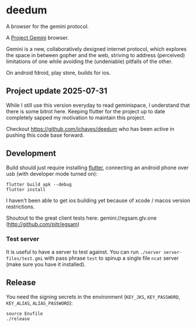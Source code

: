 # deedum

A browser for the gemini protocol.

A [Project Gemini](https://gemini.circumlunar.space/) browser.

Gemini is a new, collaboratively designed internet protocol, which explores the space in between gopher and the web, striving to address (perceived) limitations of one while avoiding the (undeniable) pitfalls of the other.

On android fdroid, play store, builds for ios.

## Project update 2025-07-31

While I still use this version everyday to read geminispace, I understand that there is some bitrot here. Keeping flutter for the project up to date completely sapped my motivation to maintain this project.

Checkout https://github.com/jchaves/deedum who has been active in pushing this code base forward.

## Development

Build should just require installing [flutter](https://flutter.dev/), connecting an android phone over usb (with developer mode turned on):

```
flutter build apk --debug
flutter install
```

I haven't been able to get ios building yet because of xcode / macos version restrictions.


Shoutout to the great client tests here:
gemini://egsam.glv.one (http://github.com/pitr/egsam)

### Test server

It is useful to have a server to test against.
You can run `./server server-files/test.gmi` with pass phrase `test` to spinup a single file `ncat` server (make sure you have it installed).

## Release

You need the signing secrets in the environment (`KEY_JKS`, `KEY_PASSWORD`, `KEY_ALIAS`, `ALIAS_PASSWORD`):

```
source Envfile
./release
```
